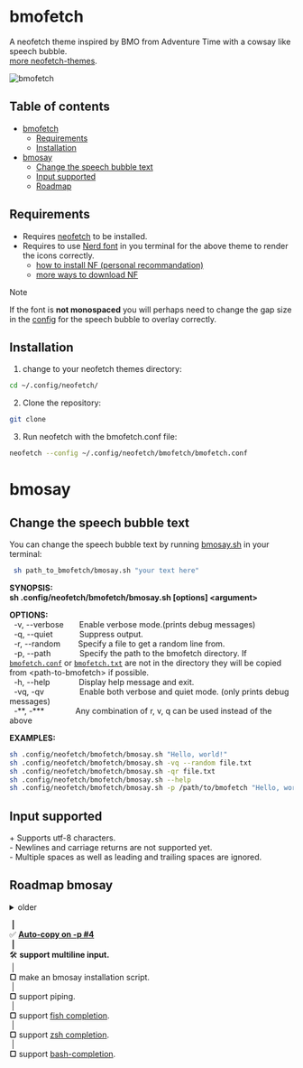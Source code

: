 # bmofetch

A neofetch theme inspired by BMO from Adventure Time with a cowsay like speech bubble.\
[more neofetch-themes](https://github.com/Chick2D/neofetch-themes).

![bmofetch](https://github.com/user-attachments/assets/1850e6a3-6ad2-4421-a73b-3259f9b064f1)

## Table of contents

- [bmofetch](#bmofetch)
  - [Requirements](#requirements)
  - [Installation](#installation)
- [bmosay](#bmosay) 
  - [Change the speech bubble text](#change-the-speech-bubble-text)
  - [Input supported](#input-supported)
  - [Roadmap](#roadmap-bmosay)

## Requirements
- Requires [neofetch](https://github.com/dylanaraps/neofetch) to be installed.
- Requires to use [Nerd font](https://www.nerdfonts.com/) in you terminal for the above theme to render the icons correctly. 
  - [how to install NF (personal recommandation)](https://ostechnix.com/install-nerd-fonts-to-add-glyphs-in-your-code-on-linux/) 
  - [more ways to download NF](https://github.com/ryanoasis/nerd-fonts?tab=readme-ov-file#font-installation)
> [!NOTE]
> If the font is **not monospaced** you will perhaps need to change the gap size in the [config](https://github.com/donatienLeray/bmofetch/blob/main/bmofetch.conf) for the speech bubble to overlay correctly.

## Installation

1. change to your neofetch themes directory:
```bash
cd ~/.config/neofetch/
```
2. Clone the repository:
```bash
git clone
```
3. Run neofetch with the bmofetch.conf file:
```bash
neofetch --config ~/.config/neofetch/bmofetch/bmofetch.conf
```
# bmosay
## Change the speech bubble text

You can change the speech bubble text by running [bmosay.sh](https://github.com/donatienLeray/bmofetch/bmosay.sh) in your terminal:
```bash
 sh path_to_bmofetch/bmosay.sh "your text here"
```
**SYNOPSIS:\
  sh .config/neofetch/bmofetch/bmosay.sh [options] \<argument\>**

**OPTIONS:**\
&nbsp;&nbsp;-v, --verbose&nbsp;&nbsp;&nbsp;&nbsp;&nbsp;&nbsp;&nbsp;Enable verbose mode.(prints debug messages)\
&nbsp;&nbsp;-q, --quiet&nbsp;&nbsp;&nbsp;&nbsp;&nbsp;&nbsp; &nbsp; &nbsp; &nbsp;Suppress output.\
&nbsp;&nbsp;-r, --random &nbsp;&nbsp;&nbsp;&nbsp;&nbsp;&nbsp;&nbsp;Specify a file to get a random line from.\
&nbsp;&nbsp;-p, --path &nbsp;&nbsp;&nbsp;&nbsp; &nbsp; &nbsp;&nbsp;&nbsp;&nbsp;&nbsp;Specify the path to the bmofetch directory. If [`bmofetch.conf`](https://github.com/donatienLeray/bmofetch/blob/main/bmofetch.conf) or [`bmofetch.txt`](https://github.com/donatienLeray/bmofetch/blob/main/bmo.txt) are not in the directory they will be copied from \<path-to-bmofetch\> if possible.\
&nbsp;&nbsp;-h, --help &nbsp;&nbsp;&nbsp;&nbsp; &nbsp; &nbsp;&nbsp;&nbsp;&nbsp;&nbsp;Display help message and exit.\
&nbsp;&nbsp;-vq, -qv &nbsp; &nbsp; &nbsp; &nbsp;&nbsp;&nbsp;&nbsp;&nbsp;&nbsp;&nbsp;&nbsp;&nbsp;Enable both verbose and quiet mode. (only prints debug messages)\
&nbsp;&nbsp;-\*\*, -\*\*\*&nbsp; &nbsp; &nbsp; &nbsp;&nbsp;&nbsp;&nbsp;&nbsp;&nbsp;&nbsp;&nbsp;Any combination of r, v, q can be used instead of the above

**EXAMPLES:**
```bash
sh .config/neofetch/bmofetch/bmosay.sh "Hello, world!"
sh .config/neofetch/bmofetch/bmosay.sh -vq --random file.txt
sh .config/neofetch/bmofetch/bmosay.sh -qr file.txt
sh .config/neofetch/bmofetch/bmosay.sh --help
sh .config/neofetch/bmofetch/bmosay.sh -p /path/to/bmofetch "Hello, world!"
```
## Input supported
\+ Supports utf-8 characters.\
\- Newlines and carriage returns are not supported yet.\
\- Multiple spaces as well as leading and trailing spaces are ignored.

## Roadmap bmosay
<details>
  <summary>older</summary>
  <b>&nbsp;|<br />
  ✅ support for compact flags.<br />
  &nbsp;|<br />
  ✅ support input from file.<br />
  &nbsp;|<br />
  ✅ <a href="https://github.com/donatienLeray/bmofetch/issues/3">Working Directory #3</a><br />
  </b>
</details>
    
&nbsp;**|**\
✅ **[Auto-copy on -p #4](https://github.com/donatienLeray/bmofetch/issues/4)**\
&nbsp;**|**\
🛠️ **support multiline input.**\
&nbsp;|\
**▢** make an bmosay installation script.\
&nbsp;|\
**▢** support piping.\
&nbsp;|\
**▢** support [fish completion](https://fishshell.com/docs/current/completions.html).\
&nbsp;|\
**▢** support [zsh completion](https://github.com/zsh-users/zsh/tree/master/Completion).\
&nbsp;|\
**▢** support [bash-completion](https://github.com/scop/bash-completion).
